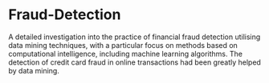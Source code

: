 # Fraud-Detection

A detailed investigation into the practice of financial fraud detection utilising data mining techniques, with a particular focus on methods based on computational intelligence, including machine learning algorithms. The detection of credit card fraud in online transactions had been greatly helped by data mining.
